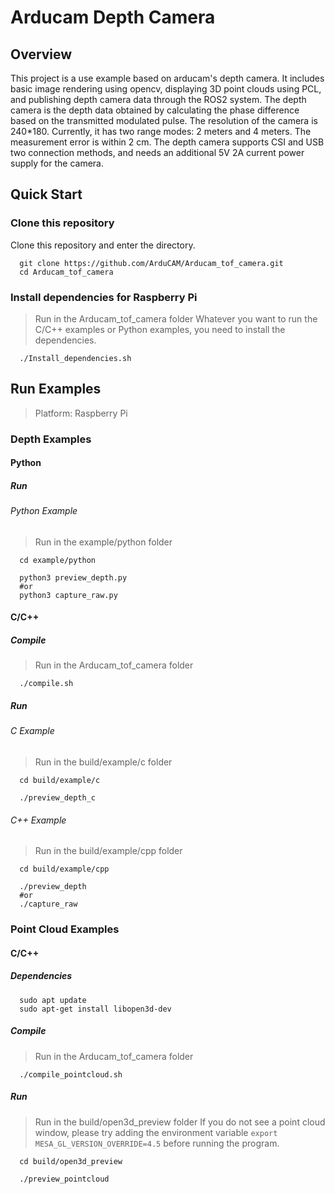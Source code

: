 # Arducam Depth Camera

## Overview

This project is a use example based on arducam's depth camera. It includes basic image rendering using opencv, displaying 3D point clouds using PCL, and publishing depth camera data through the ROS2 system.
The depth camera is the depth data obtained by calculating the phase difference based on the transmitted modulated pulse. The resolution of the camera is 240*180. Currently, it has two range modes: 2 meters and 4 meters. The measurement error is within 2 cm.
The depth camera supports CSI and USB two connection methods, and needs an additional 5V 2A current power supply for the camera.

## Quick Start

### Clone this repository

Clone this repository and enter the directory.

```shell
  git clone https://github.com/ArduCAM/Arducam_tof_camera.git
  cd Arducam_tof_camera
```

### Install dependencies for Raspberry Pi

> Run in the Arducam_tof_camera folder
> Whatever you want to run the C/C++ examples or Python examples, you need to install the dependencies.

```shell
  ./Install_dependencies.sh
```

## Run Examples

> Platform: Raspberry Pi

### Depth Examples

#### Python

##### Run

###### Python Example

> Run in the example/python folder

```shell
  cd example/python
```

```shell
  python3 preview_depth.py
  #or
  python3 capture_raw.py
```

#### C/C++

##### Compile

> Run in the Arducam_tof_camera folder

```shell
  ./compile.sh
```

##### Run

###### C Example

> Run in the build/example/c folder

```shell
  cd build/example/c
```

```shell
  ./preview_depth_c
```

###### C++ Example

> Run in the build/example/cpp folder

```shell
  cd build/example/cpp
```

```shell
  ./preview_depth
  #or
  ./capture_raw
```

### Point Cloud Examples

<!-- #### Python -->

#### C/C++

##### Dependencies

```Shell
  sudo apt update
  sudo apt-get install libopen3d-dev 
```

##### Compile

> Run in the Arducam_tof_camera folder

```shell
  ./compile_pointcloud.sh
```

##### Run

> Run in the build/open3d_preview folder
> If you do not see a point cloud window, please try adding the environment variable `export MESA_GL_VERSION_OVERRIDE=4.5` before running the program.

```shell
  cd build/open3d_preview
```

```shell
  ./preview_pointcloud
```
